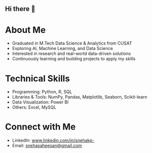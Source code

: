 ## Hi there 👋
# About Me  

- Graduated in M.Tech Data Science & Analytics from CUSAT  
- Exploring AI, Machine Learning, and Data Science  
- Interested in research and real-world data-driven solutions  
- Continuously learning and building projects to apply my skills  

# Technical Skills  

- Programming: Python, R, SQL  
- Libraries & Tools: NumPy, Pandas, Matplotlib, Seaborn, Scikit-learn  
- Data Visualization: Power BI  
- Others: Excel, MySQL

# Connect with Me  

- LinkedIn: www.linkedin.com/in/snehakp-
- Email: snehasaheesan@gmail.com

